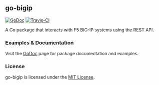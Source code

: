 ## go-bigip
[![GoDoc](https://godoc.org/github.com/scottdware/go-bigip?status.svg)](https://godoc.org/github.com/scottdware/go-bigip) [![Travis-CI](https://travis-ci.org/scottdware/go-bigip.svg?branch=master)](https://travis-ci.org/scottdware/go-bigip)

A Go package that interacts with F5 BIG-IP systems using the REST API.

### Examples & Documentation
Visit the [GoDoc][godoc-go-bigip] page for package documentation and examples.

### License
go-bigip is licensed under the [MIT License][license].

[godoc-go-bigip]: http://godoc.org/github.com/scottdware/go-bigip
[license]: https://github.com/scottdware/go-bigip/blob/master/LICENSE